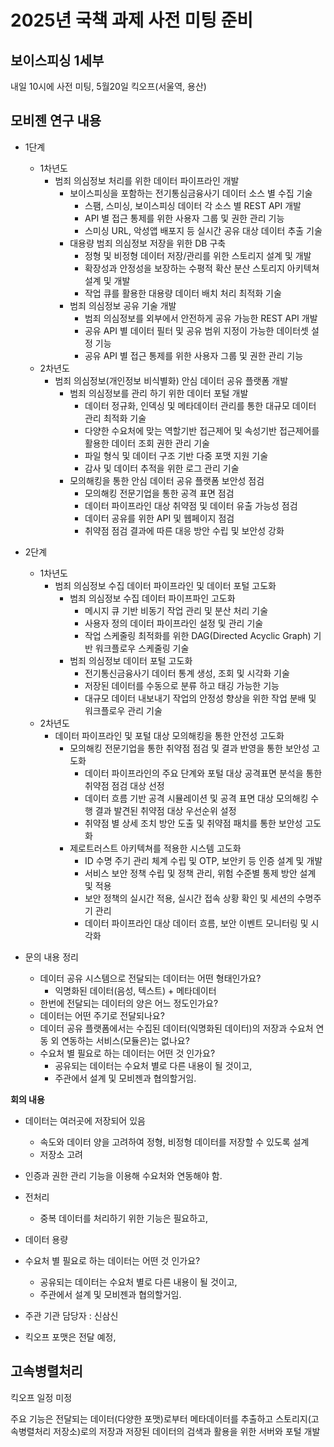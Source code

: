 # 2025년 국책 과제 사전 미팅 준비

## 보이스피싱 1세부

내일 10시에 사전 미팅, 5월20일 킥오프(서울역, 용산)

## 모비젠 연구 내용

- 1단계
  - 1차년도
    - 범죄 의심정보 처리를 위한 데이터 파이프라인 개발
      - 보이스피싱을 포함하는 전기통심금융사기 데이터 소스 별 수집 기술
        - 스팸, 스미싱, 보이스피싱 데이터 각 소스 별 REST API 개발
        - API 별 접근 통제를 위한 사용자 그룹 및 권한 관리 기능
        - 스미싱 URL, 악성앱 배포지 등 실시간 공유 대상 데이터 추출 기술
      - 대용량 범죄 의심정보 저장을 위한 DB 구축
        - 정형 및 비정형 데이터 저장/관리를 위한 스토리지 설계 및 개발
        - 확장성과 안정성을 보장하는 수평적 확산 분산 스토리지 아키텍쳐 설계 및 개발
        - 작업 큐를 활용한 대용량 데이터 배치 처리 최적화 기술
      - 범죄 의심정보 공유 기술 개발
        - 범죄 의심정보를 외부에서 안전하게 공유 가능한 REST API 개발
        - 공유 API 별 데이터 필터 및 공유 범위 지정이 가능한 데이터셋 설정 기능
        - 공유 API 별 접근 통제를 위한 사용자 그룹 및 권한 관리 기능
  - 2차년도
    - 범죄 의심정보(개인정보 비식별화) 안심 데이터 공유 플랫폼 개발
      - 범죄 의심정보를 관리 하기 위한 데이터 포털 개발
        - 데이터 정규화, 인덱싱 및 메타데이터 관리를 통한 대규모 데이터 관리 최적화 기술
        - 다양한 수요처에 맞는 역할기반 접근제어 및 속성기반 접근제어를 활용한 데이터 조회 권한 관리 기술
        - 파일 형식 및 데이터 구조 기반 다중 포맷 지원 기술
        - 감사 및 데이터 추적을 위한 로그 관리 기술
      - 모의해킹을 통한 안심 데이터 공유 플랫폼 보안성 점검
        - 모의해킹 전문기업을 통한 공격 표면 점검
        - 데이터 파이프라인 대상 취약점 및 데이터 유출 가능성 점검
        - 데이터 공유를 위한 API 및 웹페이지 점검
        - 취약점 점검 결과에 따른 대응 방안 수립 및 보안성 강화
- 2단계
  - 1차년도
    - 범죄 의심정보 수집 데이터 파이프라인 및 데이터 포털 고도화
      - 범죄 의심정보 수집 데이터 파이프파인 고도화
        - 메시지 큐 기반 비동기 작업 관리 및 분산 처리 기술
        - 사용자 정의 데이터 파이프라인 설정 및 관리 기술
        - 작업 스케줄링 최적화를 위한 DAG(Directed Acyclic Graph) 기반 워크플로우 스케줄링 기술
      - 범죄 의심정보 데이터 포털 고도화
        - 전기통신금융사기 데이터 통계 생성, 조회 및 시각화 기술
        - 저장된 데이터를 수동으로 분류 하고 태깅 가능한 기능
        - 대규모 데이터 내보내기 작업의 안정성 향상을 위한 작업 분배 및 워크플로우 관리 기술
  - 2차년도
    - 데이터 파이프라인 및 포털 대상 모의해킹을 통한 안전성 고도화
      - 모의해킹 전문기업을 통한 취약점 점검 및 결과 반영을 통한 보안성 고도화
        - 데이터 파이프라인의 주요 단계와 포털 대상 공격표면 분석을 통한 취약점 점검 대상 선정
        - 데이터 흐름 기반 공격 시뮬레이션 및 공격 표면 대상 모의해킹 수행 결과 발견된 취약점 대상 우선순위 설정
        - 취약점 별 상세 조치 방안 도출 및 취약점 패치를 통한 보안성 고도화
      - 제로트러스트 아키텍쳐를 적용한 시스템 고도화
        - ID 수명 주기 관리 체계 수립 및 OTP, 보안키 등 인증 설계 및 개발
        - 서비스 보안 정책 수립 및 정책 관리, 위험 수준별 통제 방안 설계 및 적용
        - 보안 정책의 실시간 적용, 실시간 접속 상황 확인 및 세션의 수명주기 관리
        - 데이터 파이프라인 대상 데이터 흐름, 보안 이벤트 모니터링 및 시각화

- 문의 내용 정리
  - 데이터 공유 시스템으로 전달되는 데이터는 어떤 형태인가요?
    - 익명화된 데이터(음성, 텍스트) + 메타데이터
  - 한번에 전달되는 데이터의 양은 어느 정도인가요?
  - 데이터는 어떤 주기로 전달되나요?
  - 데이터 공유 플랫폼에서는 수집된 데이터(익명화된 데이터)의 저장과 수요처 연동 외 연동하는 서비스(모듈은)는 없나요?
  - 수요처 별 필요로 하는 데이터는 어떤 것 인가요?
    - 공유되는 데이터는 수요처 별로 다른 내용이 될 것이고,
    - 주관에서 설계 및 모비젠과 협의할거임.

**회의 내용**  

- 데이터는 여러곳에 저장되어 있음
  - 속도와 데이터 양을 고려하여 정형, 비정형 데이터를 저장할 수 있도록 설계
  - 저장소 고려

- 인증과 권한 관리 기능을 이용해 수요처와 연동해야 함.
- 전처리
  - 중복 데이터를 처리하기 위한 기능은 필요하고,
- 데이터 용량
  
- 수요처 별 필요로 하는 데이터는 어떤 것 인가요?
  - 공유되는 데이터는 수요처 별로 다른 내용이 될 것이고,
  - 주관에서 설계 및 모비젠과 협의할거임.

- 주관 기관 담당자 : 신삼신
- 킥오프 포맷은 전달 예정,

## 고속병렬처리

킥오프 일정 미정

주요 기능은 전달되는 데이터(다양한 포맷)로부터 메타데이터를 추출하고 스토리지(고속병렬처리 저장소)로의 저장과 저장된 데이터의 검색과 활용을 위한 서버와 포털 개발
